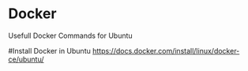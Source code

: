 # Docker
Usefull Docker Commands for Ubuntu

#Install Docker in Ubuntu
https://docs.docker.com/install/linux/docker-ce/ubuntu/


